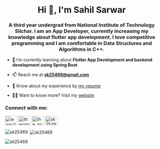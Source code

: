 <h1 align="center">Hi 👋, I'm Sahil Sarwar</h1>
<h3 align="center">A third year undergrad from National Institute of Technology Silchar. I am an App Developer, currently increasing my knowledge about flutter app development. I love competitive programming and I am comfortable in Data Structures and Algorithms in C++.</h3>
<!-- 
<p align="left"> <a href="https://github.com/ryo-ma/github-profile-trophy"><img src="https://github-profile-trophy.vercel.app/?username=sk25469" alt="sk25469" /></a> </p> -->

- 🌱 I’m currently learning about **Flutter App Development and backend development using Spring Boot**

- 📫 Reach me at **sk25469@gmail.com**

- 📄 Know about my experience by [my resume](https://drive.google.com/file/d/1-A53YpEvsTg2gLTDv2IWkptkxLvjH4MV/view?usp=sharing)
- 🧑‍💻 Want to know more? Visit my [website](https://sk25469.github.io)

<h3 align="left">Connect with me:</h3>
<p align="left">
<a href="https://www.linkedin.com/in/sahilsarwar1" target="blank"><img align="center" src="https://raw.githubusercontent.com/rahuldkjain/github-profile-readme-generator/master/src/images/icons/Social/linked-in-alt.svg" alt="www.linkedin.com/in/sahilsarwar1" height="30" width="40" /></a>
<a href="https://fb.com/theoriginalsahil" target="blank"><img align="center" src="https://raw.githubusercontent.com/rahuldkjain/github-profile-readme-generator/master/src/images/icons/Social/facebook.svg" alt="theoriginalsahil" height="30" width="40" /></a>
<a href="https://instagram.com/the_originalsahil" target="blank"><img align="center" src="https://raw.githubusercontent.com/rahuldkjain/github-profile-readme-generator/master/src/images/icons/Social/instagram.svg" alt="the_originalsahil" height="30" width="40" /></a>
<a href="https://auth.geeksforgeeks.org/user/sk25469/profile" target="blank"><img align="center" src="https://raw.githubusercontent.com/rahuldkjain/github-profile-readme-generator/master/src/images/icons/Social/geeks-for-geeks.svg" alt="sk25469/profile" height="30" width="40" /></a>
</p>


<p><img align="left" src="https://github-readme-stats.vercel.app/api/top-langs/?username=sk25469&langs_count=10&theme=tokyonight&layout=compact" alt="sk25469" /></p>

<p>&nbsp;<img align="center" src="https://github-readme-stats.vercel.app/api?username=sk25469&show_icons=true&theme=synthwave" alt="sk25469" /></p>

<p><img align="center" src="https://github-readme-streak-stats.herokuapp.com/?user=sk25469&theme=radical&hide_border=true" alt="sk25469" /></p>
